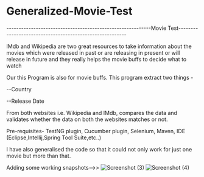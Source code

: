 # Generalized-Movie-Test

-----------------------------------------------------------Movie Test---------------------------------------------------------

IMdb and Wikipedia are two great resources to take information about the movies which were released in past or are releasing in present or will release in future and they really helps the movie buffs to decide what to watch

Our this Program is also for movie buffs. This program extract two things -

--Country

--Release Date

From both websites i.e. Wikipedia and IMdb, compares the data and validates whether the data on both the websites matches or not.

Pre-requisites- TestNG plugin, Cucumber plugin, Selenium, Maven, IDE (Eclipse,Intellij,Spring Tool Suite,etc..)

I have also generalised the code so that it could not only work for just one movie but more than that.

Adding some working snapshots-->>
![Screenshot (3)](https://user-images.githubusercontent.com/60975756/168859829-b265eb76-f2a0-4f73-807e-08508400f827.png)
![Screenshot (4)](https://user-images.githubusercontent.com/60975756/168859932-4941fd16-f0e9-445b-8c4f-85bcf8150ea5.png)
